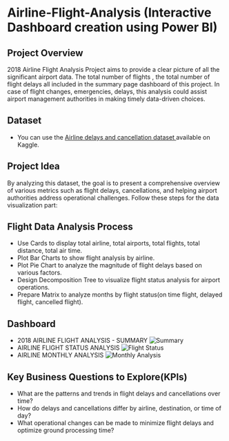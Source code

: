 # Airline-Flight-Analysis (Interactive Dashboard creation using Power BI)

## Project Overview
2018 Airline Flight Analysis Project aims to provide a clear picture of all the significant airport data. The total number of flights , the total number of flight delays all included in the summary page dashboard of this project. In case of flight changes, emergencies, delays, this analysis could assist airport management authorities in making timely data-driven choices.

## Dataset
- You can use the <a href="https://www.kaggle.com/datasets/yuanyuwendymu/airline-delay-and-cancellation-data-2009-2018"> Airline delays and cancellation dataset </a> available on Kaggle. 

## Project Idea 
By analyzing this dataset, the goal is to present a comprehensive overview of various metrics such as flight delays, cancellations, and helping airport authorities address operational challenges. Follow these steps for the data visualization part:

## Flight Data Analysis Process
- Use Cards to display total airline, total airports, total flights, total distance, total air time.
- Plot Bar Charts to show flight analysis by airline.
- Plot Pie Chart to analyze the magnitude of flight delays based on various factors.
- Design Decomposition Tree to visualize flight status analysis for airport operations.
- Prepare Matrix to analyze months by flight status(on time flight, delayed flight, cancelled flight).

## Dashboard
- 2018 AIRLINE FLIGHT ANALYSIS - SUMMARY
  ![Summary](https://github.com/user-attachments/assets/f7dfead4-1d80-4d20-b3c5-3ff75ff58a40)
- AIRLINE FLIGHT STATUS ANALYSIS
  ![Flight Status](https://github.com/user-attachments/assets/f3bc346d-d6db-460e-b730-03bcae8dd1b8)
- AIRLINE MONTHLY ANALYSIS
  ![Monthly Analysis](https://github.com/user-attachments/assets/3311c2c8-6996-452a-b4dd-572beac196aa)


## Key Business Questions to Explore(KPIs)
- What are the patterns and trends in flight delays and cancellations over time?
- How do delays and cancellations differ by airline, destination, or time of day?
- What operational changes can be made to minimize flight delays and optimize ground processing time?
